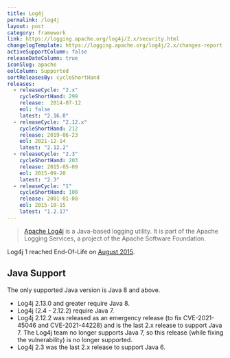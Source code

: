 ```yaml
---
title: Log4j
permalink: /log4j
layout: post
category: framework
link: https://logging.apache.org/log4j/2.x/security.html
changelogTemplate: https://logging.apache.org/log4j/2.x/changes-report.html#a{{"__LATEST__"}}
activeSupportColumn: false
releaseDateColumn: true
iconSlug: apache
eolColumn: Supported
sortReleasesBy: cycleShortHand
releases:
  - releaseCycle: "2.x"
    cycleShortHand: 299
    release:  2014-07-12
    eol: false
    latest: "2.16.0"
  - releaseCycle: "2.12.x"
    cycleShortHand: 212
    release: 2019-06-23
    eol: 2021-12-14
    latest: "2.12.2"
  - releaseCycle: "2.3"
    cycleShortHand: 203
    release: 2015-05-09
    eol: 2015-09-20
    latest: "2.3"
  - releaseCycle: "1"
    cycleShortHand: 100
    release: 2001-01-08
    eol: 2015-10-15
    latest: "1.2.17"
---
```


> [Apache Log4j](https://logging.apache.org/log4j/2.x/) is a Java-based logging utility. It is part of the Apache Logging Services, a project of the Apache Software Foundation.

Log4j 1 reached End-Of-Life on [August 2015](https://blogs.apache.org/foundation/entry/apache_logging_services_project_announces).

## Java Support

The only supported Java version is Java 8 and above.

- Log4j 2.13.0 and greater require Java 8.
- Log4j (2.4 - 2.12.2) require Java 7.
- Log4j 2.12.2 was released as an emergency release (to fix CVE-2021-45046 and CVE-2021-44228) and is the last 2.x release to support Java 7. The Log4j team no longer supports Java 7, so this release (while fixing the vulnerability) is no longer supported.
- Log4j 2.3 was the last 2.x release to support Java 6.
